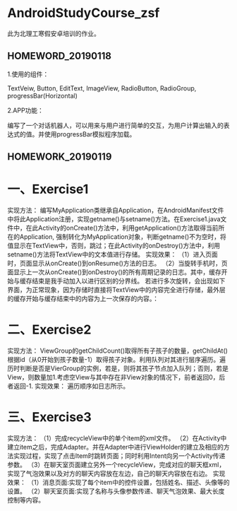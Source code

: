 # AndroidStudyCourse_zsf
此为北理工寒假安卓培训的作业。

## HOMEWORD_20190118
1.使用的组件：

TextVeiw, Button, EditText, ImageView, RadioButton, RadioGroup, progressBar(Horizontal)

2.APP功能：

编写了一个对话机器人，可以用来与用户进行简单的交互，为用户计算出输入的表达式的值。并使用progressBar模拟程序加载。

## HOMEWORK_20190119
# 一、Exercise1
实现方法：
		编写MyApplication类继承自Application，在AndroidManifest文件中将此Application注册，实现getname()与setname()方法。在Exercise1.java文件中，在此Activity的onCreate()方法中，利用getApplication()方法取得当前所在的Application, 强制转化为MyApplication对象，判断getname()不为空时，将值显示在TextView中，否则，跳过；在此Activity的onDestroy()方法中，利用setname()方法将TextView中的文本值进行存储。
实现效果：
（1）进入页面时，页面显示从onCreate()到onResume()方法的日志。
（2）当旋转手机时，页面显示上一次从onCreate()到onDestroy()的所有周期记录的日志。其中，缓存开始与缓存结束是我手动加入以进行区别的分界线。
若进行多次旋转，会出现如下界面，为正常现象，因为存储时直接将TextView中的内容完全进行存储，最外层的缓存开始与缓存结束中的内容为上一次保存的内容。：

# 二、Exercise2
实现方法：
ViewGroup的getChildCount()取得所有子孩子的数量，getChildAt()根据id（从0开始到孩子数量-1）取得孩子对象。利用队列对其进行层序遍历。遍历时判断是否是VierGroup的实例，若是，则将其孩子节点加入队列；否则，若是View，则数量加1.考虑空View与其中存在非View对象的情况下，前者返回0，后者返回-1.
实现效果：
	遍历顺序如日志所示。

# 三、Exercise3
实现方法：
（1）完成recycleView中的单个item的xml文件。
（2）在Activity中建立item之后，完成Adapter。并在Adapter中进行ViewHolder的建立及相应的方法实现过程，实现了点击Item时跳转页面；同时利用Intent向另一个Activity传递参数。
（3）在聊天室页面建立另外一个recycleView，完成对应的聊天框xml，实现了气泡效果以及对方的聊天内容放在左边，自己的聊天内容放在右边。
实现效果：
（1）消息页面:实现了每个item中的控件设置，包括姓名、描述、头像等的设置。
（2）聊天室页面:实现了名称与头像参数传递、聊天气泡效果、最大长度控制等内容。
